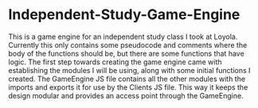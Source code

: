# Independent-Study-Game-Engine

This is a game engine for an independent study class I took at Loyola. Currently this only contains some pseudocode and comments where the body of the functions should be, but there are some functions that have logic. The first step towards creating the game engine came with establishing the modules I will be using, along with some initial functions I created. The GameEngine JS file contains all the other modules with the imports and exports it for use by the Clients JS file. This way it keeps the design modular and provides an access point through the GameEngine.